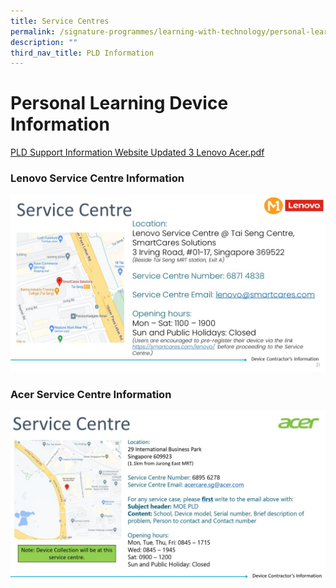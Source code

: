 ```yaml
---
title: Service Centres
permalink: /signature-programmes/learning-with-technology/personal-learning-device/sc/
description: ""
third_nav_title: PLD Information
---
```

# Personal Learning Device Information
[PLD Support Information Website Updated 3 Lenovo Acer.pdf](/files/PLD%20Support%20Information%20Website%20Updated%203%20Lenovo%20Acer.pdf)


### Lenovo Service Centre Information
![](/images/PLD%201.jpeg)
### Acer Service Centre Information
![](/images/PLD%202.jpeg)